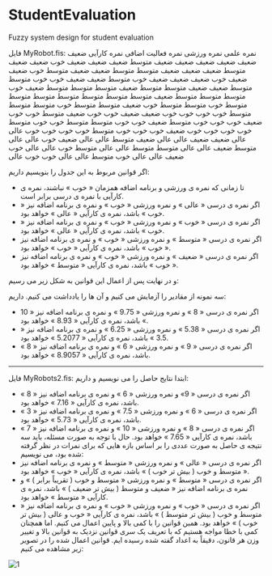 # StudentEvaluation
Fuzzy system design for student evaluation


فایل MyRobot.fis:
نمره علمی	نمره ورزشی	نمره فعالیت اضافی	نمره کارآیی
ضعیف	ضعیف	ضعیف	ضعیف
ضعیف	ضعیف	متوسط	ضعیف
ضعیف	ضعیف	خوب	ضعیف
ضعیف	متوسط	ضعیف	ضعیف
ضعیف	متوسط	متوسط	ضعیف
ضعیف	متوسط	خوب	ضعیف
ضعیف	خوب	ضعیف	ضعیف
ضعیف	خوب	متوسط	ضعیف
ضعیف	خوب	خوب	متوسط
متوسط	ضعیف	ضعیف	متوسط
متوسط	ضعیف	متوسط	متوسط
متوسط	ضعیف	خوب	متوسط
متوسط	متوسط	ضعیف	متوسط
متوسط	متوسط	متوسط	متوسط
متوسط	متوسط	خوب	متوسط
متوسط	خوب	ضعیف	متوسط
متوسط	خوب	متوسط	متوسط
متوسط	خوب	خوب	خوب
خوب	ضعیف	ضعیف	خوب
خوب	ضعیف	متوسط	خوب
خوب	ضعیف	خوب	خوب
خوب	متوسط	ضعیف	خوب
خوب	متوسط	متوسط	خوب
خوب	متوسط	خوب	خوب
خوب	خوب	ضعیف	خوب
خوب	خوب	متوسط	خوب
خوب	خوب	خوب	عالی
عالی	ضعیف	ضعیف	عالی
عالی	ضعیف	متوسط	عالی
عالی	ضعیف	خوب	عالی
عالی	متوسط	ضعیف	عالی
عالی	متوسط	متوسط	عالی
عالی	متوسط	خوب	عالی
عالی	خوب	ضعیف	عالی
عالی	خوب	متوسط	عالی
عالی	خوب	خوب	عالی

اگر قوانین مربوط به این جدول را بنویسیم داریم:
-	تا زمانی که نمره ی ورزشی و برنامه اضافه همزمان « خوب » نباشند، نمره ی کارآیی با نمره ی درسی برابر است.
-	اگر نمره ی درسی « عالی » و نمره ورزشی « خوب » و نمره ی برنامه اضافه نیز « خوب » باشد، نمره ی کارآیی « عالی » خواهد بود.
-	اگر نمره ی درسی « خوب » و نمره ورزشی « خوب » و نمره ی برنامه اضافه نیز « خوب » باشد، نمره ی کارآیی « عالی » خواهد بود.
-	اگر نمره ی درسی « متوسط » و نمره ورزشی « خوب » و نمره ی برنامه اضافه نیز « خوب » باشد، نمره ی کارآیی « خوب » خواهد بود.
-	اگر نمره ی درسی « ضعیف » و نمره ورزشی « خوب » و نمره ی برنامه اضافه نیز « خوب » باشد، نمره ی کارآیی « متوسط » خواهد بود.

و در نهایت پس از اعمال این قوانین به شکل زیر می رسیم:
 

سه نمونه از مقادیر را آزمایش می کنیم و آن ها را یادداشت می کنیم. داریم:
-	اگر نمره ی درسی « 8 » و نمره ورزشی « 9.75 » و نمره ی برنامه اضافه نیز « 10 » باشد، نمره ی کارآیی « 8.93 » خواهد بود.
-	اگر نمره ی درسی « 5.38 » و نمره ورزشی « 6.25 » و نمره ی برنامه اضافه نیز « 3.5 » باشد، نمره ی کارآیی « 5.2077 » خواهد بود.
-	اگر نمره ی درسی « 9 » و نمره ورزشی « 6 » و نمره ی برنامه اضافه نیز « 8 » باشد، نمره ی کارآیی « 8.9057 » خواهد بود.


---

فایل MyRobots2.fis:
ابتدا نتایج حاصل را می نویسیم و داریم:
-	اگر نمره ی درسی « 9» و نمره ورزشی « 6 » و نمره ی برنامه اضافه نیز « 8 » باشد، نمره ی کارآیی « 7.16 » خواهد بود.
-	اگر نمره ی درسی « 6 » و نمره ورزشی « 7.5 » و نمره ی برنامه اضافه نیز « 3 » باشد، نمره ی کارآیی « 5.73 » خواهد بود.
-	اگر نمره ی درسی « 8 » و نمره ورزشی « 10 » و نمره ی برنامه اضافه نیز « 7 » باشد، نمره ی کارآیی « 7.65 » خواهد بود.
حال با توجه به صورت مسئله، باید سه نتیجه ی حاصل به صورت عددی را بر اساس بازه هایی که برای نمرات در نظر گرفته شده بود، می نویسیم:
-	اگر نمره ی درسی « عالی » و نمره ورزشی « متوسط » و نمره ی برنامه اضافه نیز « متوسط و خوب ( بیش تر خوب ) » باشد، نمره ی کارآیی « خوب » خواهد بود.
-	اگر نمره ی درسی « متوسط » و نمره ورزشی « متوسط و خوب ( تقریباً برابر ) » و نمره ی برنامه اضافه نیز « ضعیف و متوسط ( بیش تر ضعیف ) » باشد، نمره ی کارآیی « متوسط » خواهد بود.
-	اگر نمره ی درسی « خوب » و نمره ورزشی « خوب » و نمره ی برنامه اضافه نیز « متوسط و خوب ( بیش تر متوسط ) » باشد، نمره ی کارآیی « خوب و عالی ( بیش تر خوب ) » خواهد بود.
همین قوانین را با کمی بالا و پایین اعمال می کنیم. اما همچنان کمی با خطا مواجه هستیم که با تعریف یک سری قوانین نزدیک به قوانین بالا و تغییر وزن هر قانون، دقیقاً به اعداد گفته شده رسیده ایم. قوانین اعمال شده را در تصویر زیر مشاهده می کنیم:


![1](https://github.com/iranhosein/StudentEvaluation/assets/49261368/7121b938-f78b-4798-9c4e-118b35cc65d7)
